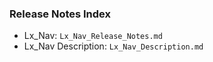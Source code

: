 ### Release Notes Index

- Lx_Nav: `Lx_Nav_Release_Notes.md`
- Lx_Nav Description: `Lx_Nav_Description.md`


